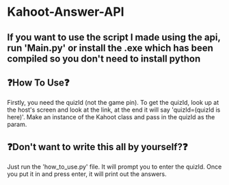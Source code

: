 # Kahoot-Answer-API

## If you want to use the script I made using the api, run 'Main.py' or install the .exe which has been compiled so you don't need to install python

## ❓How To Use❓
Firstly, you need the quizId (not the game pin).
To get the quizId, look up at the host's screen and look at the link,
at the end it will say 'quizId=(quizId is here)'.
Make an instance of the Kahoot class and pass in the quizId as the param.

## ❓Don't want to write this all by yourself?❓
Just run the 'how_to_use.py' file.
It will prompt you to enter the quizId.
Once you put it in and press enter, it will print out the answers.
